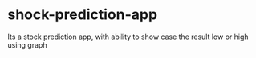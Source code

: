 # shock-prediction-app
Its a stock prediction app, with ability to show case the result low or high using graph  

